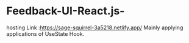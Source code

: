 # Feedback-UI-React.js-

hosting Link :https://sage-squirrel-3a5218.netlify.app/
Mainly applying applications of UseState Hook.
